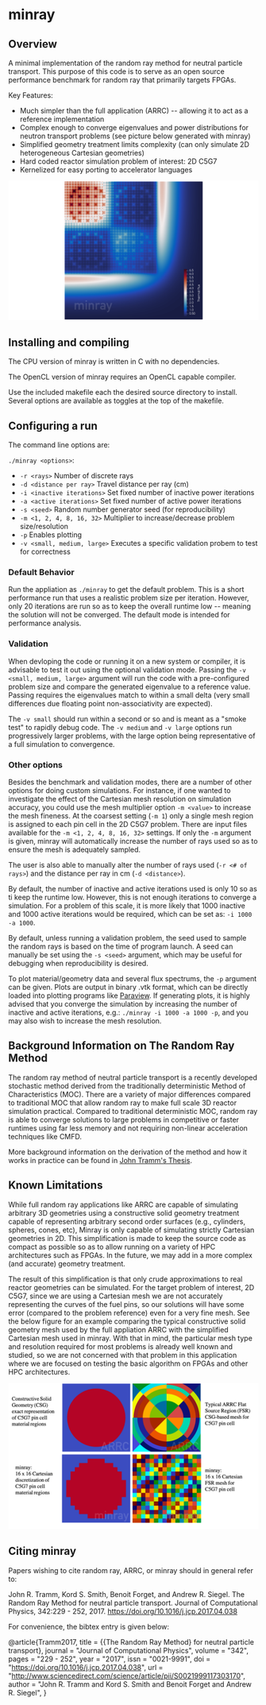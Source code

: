 # minray

## Overview

A minimal implementation of the random ray method for neutral particle transport. This purpose of this code is to serve as an open source performance benchmark for random ray that primarily targets FPGAs.

Key Features:
  - Much simpler than the full application (ARRC) -- allowing it to act as a reference implementation
  - Complex enough to converge eigenvalues and power distributions for neutron transport problems (see picture below generated with minray)
  - Simplified geometry treatment limits complexity (can only simulate 2D heterogeneous Cartesian geometries)
  - Hard coded reactor simulation problem of interest: 2D C5G7
  - Kernelized for easy porting to accelerator languages

![minray](doc/img/2D_C5G7_thermal_flux_wm.png)

## Installing and compiling

The CPU version of minray is written in C with no dependencies.

The OpenCL version of minray requires an OpenCL capable compiler.

Use the included makefile each the desired source directory to install. Several options are available as toggles at the top of the makefile.

## Configuring a run

The command line options are:

`./minray <options>`:
 - `-r <rays>`                    Number of discrete rays
 - `-d <distance per ray>`        Travel distance per ray (cm)
 - `-i <inactive iterations>`     Set fixed number of inactive power iterations
 - `-a <active iterations>`       Set fixed number of active power iterations
 - `-s <seed>`                    Random number generator seed (for reproducibility)
 - `-m <1, 2, 4, 8, 16, 32>`      Multiplier to increase/decrease problem size/resolution
 - `-p`                           Enables plotting
 - `-v <small, medium, large>`    Executes a specific validation probem to test for correctness

### Default Behavior

Run the appliation as `./minray` to get the default problem. This is a short performance run that uses a realistic problem size per iteration. However, only 20 iterations are run so as to keep the overall runtime low -- meaning the solution will not be converged. The default mode is intended for performance analysis.

### Validation

When devloping the code or running it on a new system or compiler, it is advisable to test it out using the optional validation mode. Passing the `-v <small, medium, large>` argument will run the code with a pre-configured problem size and compare the generated eigenvalue to a reference value. Passing requires the eigenvalues match to within a small delta (very small differences due floating point non-associativity are expected).

The `-v small` should run within a second or so and is meant as a "smoke test" to rapidly debug code. The `-v medium` and `-v large` options run progressively larger problems, with the large option being representative of a full simulation to convergence.

### Other options

Besides the benchmark and validation modes, there are a number of other options for doing custom simulations. For instance, if one wanted to investigate the effect of the Cartesian mesh resolution on simulation accuracy, you could use the mesh multiplier option `-m <value>` to increase the mesh fineness. At the coarsest setting (`-m 1`) only a single mesh region is assigned to each pin cell in the 2D C5G7 problem. There are input files available for the `-m <1, 2, 4, 8, 16, 32>` settings. If only the `-m` argument is given, minray will automatically increase the number of rays used so as to ensure the mesh is adequately sampled.

The user is also able to manually alter the number of rays used (`-r <# of rays>`) and the distance per ray in cm (`-d <distance>`).

By default, the number of inactive and active iterations used is only 10 so as ti keep the runtime low. However, this is not enough iterations to converge a simulation. For a problem of this scale, it is more likely that 1000 inactive and 1000 active iterations would be required, which can be set as: `-i 1000 -a 1000`.

By default, unless running a validation problem, the seed used to sample the random rays is based on the time of program launch. A seed can manually be set using the `-s <seed>` argument, which may be useful for debugging when reproducibility is desired.

To plot material/geometry data and several flux spectrums, the `-p` argument can be given. Plots are output in binary .vtk format, which can be directly loaded into plotting programs like [Paraview](https://www.paraview.org). If generating plots, it is highly advised that you converge the simulation by increasing the number of inactive and active iterations, e.g.: `./minray -i 1000 -a 1000 -p`, and you may also wish to increase the mesh resolution.

## Background Information on The Random Ray Method

The random ray method of neutral particle transport is a recently developed stochastic method derived from the traditionally deterministic Method of Characteristics (MOC). There are a variety of major differences compared to traditional MOC that allow random ray to make full scale 3D reactor simulation practical. Compared to traditional deterministic MOC, random ray is able to converge solutions to large problems in competitive or faster runtimes using far less memory and not requiring non-linear acceleration techniques like CMFD.

More background information on the derivation of the method and how it works in practice can be found in [John Tramm's Thesis](https://dspace.mit.edu/handle/1721.1/119038).

## Known Limitations

While full random ray applications like ARRC are capable of simulating arbitrary 3D geometries using a constructive solid geometry treatment capable of representing arbitrary second order surfaces (e.g., cylinders, spheres, cones, etc), Minray is only capable of simulating strictly Cartesian geometries in 2D. This simplification is made to keep the source code as compact as possible so as to allow running on a variety of HPC architectures such as FPGAs. In the future, we may add in a more complex (and accurate) geometry treatment.

The result of this simplification is that only crude approximations to real reactor geometries can be simulated. For the target problem of interest, 2D C5G7, since we are using a Cartesian mesh we are not accurately representing the curves of the fuel pins, so our solutions will have some error (compared to the problem reference) even for a very fine mesh. See the below figure for an example comparing the typical constructive solid geometry mesh used by the full appliation ARRC with the simplified Cartesian mesh used in minray. With that in mind, the particular mesh type and resolution required for most problems is already well known and studied, so we are not concerned with that problem in this application where we are focused on testing the basic algorithm on FPGAs and other HPC architectures.

![minray](doc/img/mesh.png)

## Citing minray

Papers wishing to cite random ray, ARRC, or minray should in general refer to:

John R. Tramm, Kord S. Smith, Benoit Forget, and Andrew R. Siegel.  The Random
Ray Method for neutral particle transport. Journal of Computational Physics,
342:229 - 252, 2017. https://doi.org/10.1016/j.jcp.2017.04.038

For convenience, the bibtex entry is given below:

@article{Tramm2017,
title = {{The Random Ray Method} for neutral particle transport},
journal = "Journal of Computational Physics",
volume = "342",
pages = "229 - 252",
year = "2017",
issn = "0021-9991",
doi = "https://doi.org/10.1016/j.jcp.2017.04.038",
url = "http://www.sciencedirect.com/science/article/pii/S0021999117303170",
author = "John R. Tramm and Kord S. Smith and Benoit Forget and Andrew R. Siegel",
}

